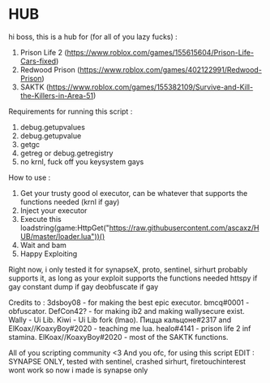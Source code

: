 # HUB
hi boss, this is a hub for (for all of you lazy fucks) :
1. Prison Life 2 (https://www.roblox.com/games/155615604/Prison-Life-Cars-fixed)
2. Redwood Prison (https://www.roblox.com/games/402122991/Redwood-Prison)
3. SAKTK (https://www.roblox.com/games/155382109/Survive-and-Kill-the-Killers-in-Area-51)

Requirements for running this script : 
1. debug.getupvalues
2. debug.getupvalue
3. getgc
4. getreg or debug.getregistry
5. no krnl, fuck off you keysystem gays

How to use :
1. Get your trusty good ol executor, can be whatever that supports the functions needed (krnl if gay)
2. Inject your executor
3. Execute this 
loadstring(game:HttpGet("https://raw.githubusercontent.com/ascaxz/HUB/master/loader.lua"))()
4. Wait and bam
5. Happy Exploiting

Right now, i only tested it for synapseX, proto, sentinel, sirhurt probably supports it, as long as your exploit supports the functions needed
httspy if gay
constant dump if gay
deobfuscate if gay

Credits to :
3dsboy08 - for making the best epic executor.
bmcq#0001 - obfuscator.
DefCon42? - for making ib2 and making wallysecure exist.
Wally - Ui Lib.
Kiwi - Ui Lib fork (lmao).
Пицца кальцоне#2317 and ElKoax//KoaxyBoy#2020 - teaching me lua.
healo#4141 - prison life 2 inf stamina.
ElKoax//KoaxyBoy#2020 - most of the SAKTK functions.

All of you scripting community <3
And you ofc, for using this script
EDIT : SYNAPSE ONLY, tested with sentinel, crashed
sirhurt, firetouchinterest wont work
so now i made is synapse only
